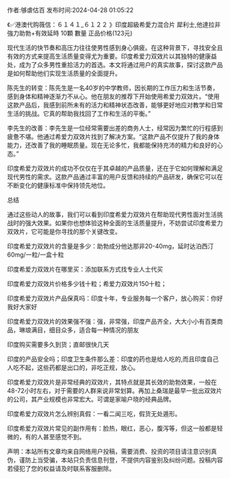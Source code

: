 <p>作者:够虐估百 发布时间:2024-04-28 01:05:22</p>
<p>《✅港澳代购薇信：６１４１_６１２２ 》印度超級希愛力混合片 犀利士,他達拉非 強力助勃+有效延時 10顆 數量 正品价格(123元) </p>
									<p>现代生活的快节奏和高压力往往使男性感到身心俱疲。在这种背景下，寻找安全且有效的方式来提高生活质量变得尤为重要。印度希爱力双效片以其独特的健康益处，成为了众多男性重拾活力的首选。本文将通过用户的真实故事，探讨这款产品是如何帮助他们实现生活质量的全面提升。</p><p>陈先生的转变：陈先生是一名40岁的中学教师，因长期的工作压力和生活节奏，感到身体和精神逐渐力不从心。他在朋友的推荐下开始使用希爱力双效片。“使用这款产品后，我感到前所未有的活力和精神状态改善，能够更好地应对教学和日常生活的挑战。它真的帮助我找回了工作和生活的平衡。”</p><p></p><p>李先生的改善：李先生是一位经常需要出差的商务人士，经常因为繁忙的行程感到疲惫不堪。他通过希爱力双效片找到了解决方案。“这款产品不仅提升了我的身体能力，还改善了我的睡眠质量。现在无论多忙，我都能保持充沛的精力和良好的心态。”</p><p>印度希爱力双效片的成功不仅仅在于其卓越的产品质量，还在于它如何理解和满足现代男性的需求。这款产品通过丰富的用户反馈和持续的产品研发，确保它可以在不断变化的健康标准中保持领先地位。</p><p></p><p>总结</p><p></p><p>通过这些动人的故事，我们可以看到印度希爱力双效片在帮助现代男性面对生活挑战时的强大效果。如果你也想体验这种全面的生活质量提升，不妨尝试印度希爱力双效片，它可能是你寻找的那个关键改变。</p><p></p><p>印度希爱力双效片的含量是多少：助勃成分他达那非20-40mg，延时达泊西汀60mg/一粒/一盒十粒</p><p></p><p>印度希爱力双效片在哪里买：添加联系方式找专业人士代买</p><p></p><p>印度希爱力双效片价格多少钱十粒；希爱力双效片150十粒；</p><p></p><p>印度希爱力双效片产品保真吗：印度十年，专业服务每一个客户，放心购买：你好我好大家好</p><p></p><p>印度希爱力双效片的效果强不强：强，非常强，印度产品齐全，大大小小有百类商品，琳琅满目，细目众多，适合每一种情况的朋友</p><p></p><p>印度购买需要多久到货；直邮很快几天</p><p></p><p>印度的产品安全吗；印度卫生条件那么差：印度的药也是给人吃的,而且印度自己人吃不起，这些药都是出口的，非吃正规，放心。</p><p></p><p>印度希爱力双效片是非常经典的双效片，其特点就是其长效的助勃效果，一般在48-72小时左右，对于需要的人群来说非常划算。再加上桑瑞是最早一批出双效片的公司，其产业规模也非常宏大。可谓是家喻户晓的经典品牌。</p><p></p><p>印度希爱力双效片怎么辨别真假：一看二闻三吃，假货无处遁形。</p><p></p><p>印度希爱力双效片常见的副作用有：脸热，眼红，恶心，腹泻等，但这一般都是轻微的，有的人甚至感觉不到。</p>				声明：本站所有文章均来自网络用户投稿，需要消费、投资的项目请注意识别真伪，谨防上当受骗，本站只负责信息刊登，不提供内容鉴别及纠纷问题。投稿内容若侵犯了您的权益请及时联系客服删除。				
